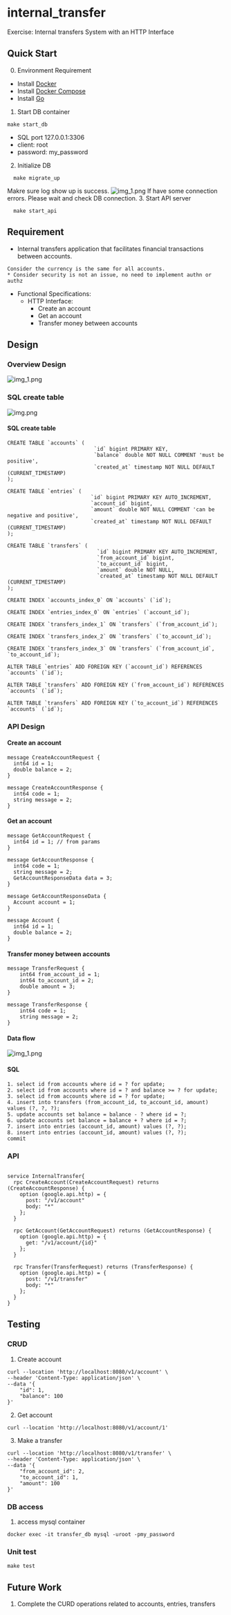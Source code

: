 # internal_transfer
Exercise: Internal transfers System with an HTTP Interface
## Quick Start
0. Environment Requirement
  - Install [Docker](https://docs.docker.com/get-docker/)
  - Install [Docker Compose](https://docs.docker.com/compose/install/)
  - Install [Go](https://golang.org/doc/install)
1. Start DB container
  ```
  make start_db
```
 - SQL port 127.0.0.1:3306
 - client: root
 - password: my_password
2. Initialize DB
```
  make migrate_up
```
Makre sure log show up is success.
![img_1.png](assets/img_1.png)
If have some connection errors. Please wait and check DB connection.
3. Start API server
```
  make start_api
```
## Requirement
- Internal transfers application that facilitates financial
  transactions between accounts.
```azure
Consider the currency is the same for all accounts.
* Consider security is not an issue, no need to implement authn or authz
```
- Functional Specifications:
  - HTTP Interface:
    - Create an account
    - Get an account
    - Transfer money between accounts

## Design
### Overview Design
![img_1.png](assets/overview_design.png)
### SQL create table
![img.png](assets/img.png)
#### SQL create table
```
CREATE TABLE `accounts` (
                            `id` bigint PRIMARY KEY,
                            `balance` double NOT NULL COMMENT 'must be positive',
                            `created_at` timestamp NOT NULL DEFAULT (CURRENT_TIMESTAMP)
);

CREATE TABLE `entries` (
                           `id` bigint PRIMARY KEY AUTO_INCREMENT,
                           `account_id` bigint,
                           `amount` double NOT NULL COMMENT 'can be negative and positive',
                           `created_at` timestamp NOT NULL DEFAULT (CURRENT_TIMESTAMP)
);

CREATE TABLE `transfers` (
                             `id` bigint PRIMARY KEY AUTO_INCREMENT,
                             `from_account_id` bigint,
                             `to_account_id` bigint,
                             `amount` double NOT NULL,
                             `created_at` timestamp NOT NULL DEFAULT (CURRENT_TIMESTAMP)
);

CREATE INDEX `accounts_index_0` ON `accounts` (`id`);

CREATE INDEX `entries_index_0` ON `entries` (`account_id`);

CREATE INDEX `transfers_index_1` ON `transfers` (`from_account_id`);

CREATE INDEX `transfers_index_2` ON `transfers` (`to_account_id`);

CREATE INDEX `transfers_index_3` ON `transfers` (`from_account_id`, `to_account_id`);

ALTER TABLE `entries` ADD FOREIGN KEY (`account_id`) REFERENCES `accounts` (`id`);

ALTER TABLE `transfers` ADD FOREIGN KEY (`from_account_id`) REFERENCES `accounts` (`id`);

ALTER TABLE `transfers` ADD FOREIGN KEY (`to_account_id`) REFERENCES `accounts` (`id`);
```

### API Design
#### Create an account
```
message CreateAccountRequest {
  int64 id = 1;
  double balance = 2;
}

message CreateAccountResponse {
  int64 code = 1;
  string message = 2;
}
```

#### Get an account
```
message GetAccountRequest {
  int64 id = 1; // from params
}

message GetAccountResponse {
  int64 code = 1;
  string message = 2;
  GetAccountResponseData data = 3;
}

message GetAccountResponseData {
  Account account = 1;
}

message Account {
  int64 id = 1;
  double balance = 2;
}
```

#### Transfer money between accounts
```
message TransferRequest {
    int64 from_account_id = 1;
    int64 to_account_id = 2;
    double amount = 3;
}

message TransferResponse {
    int64 code = 1;
    string message = 2;
}
```
#### Data flow
![img_1.png](tx_flow.png)
#### SQL
```
1. select id from accounts where id = ? for update;
2. select id from accounts where id = ? and balance >= ? for update;
3. select id from accounts where id = ? for update;
4. insert into transfers (from_account_id, to_account_id, amount) values (?, ?, ?);
5. update accounts set balance = balance - ? where id = ?;
6. update accounts set balance = balance + ? where id = ?;
7. insert into entries (account_id, amount) values (?, ?);
8. insert into entries (account_id, amount) values (?, ?);
commit
```
### API
```

service InternalTransfer{
  rpc CreateAccount(CreateAccountRequest) returns (CreateAccountResponse) {
    option (google.api.http) = {
      post: "/v1/account"
      body: "*"
    };
  }

  rpc GetAccount(GetAccountRequest) returns (GetAccountResponse) {
    option (google.api.http) = {
      get: "/v1/account/{id}"
    };
  }

  rpc Transfer(TransferRequest) returns (TransferResponse) {
    option (google.api.http) = {
      post: "/v1/transfer"
      body: "*"
    };
  }
}

```

## Testing
### CRUD
1. Create account
```
curl --location 'http://localhost:8080/v1/account' \
--header 'Content-Type: application/json' \
--data '{
    "id": 1,
    "balance": 100
}'
```

2. Get account
```
curl --location 'http://localhost:8080/v1/account/1'
```
3. Make a transfer
```
curl --location 'http://localhost:8080/v1/transfer' \
--header 'Content-Type: application/json' \
--data '{
    "from_account_id": 2,
    "to_account_id": 1,
    "amount": 100
}'
```

### DB access
1. access mysql container
``` 
docker exec -it transfer_db mysql -uroot -pmy_password
```

### Unit test
```
make test
```

## Future Work
1. Complete the CURD operations related to accounts, entries, transfers
